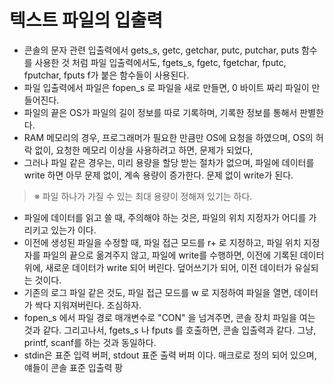 # 텍스트 파일의 입출력

- 콘솔의 문자 관련 입출력에서 gets_s, getc, getchar, putc, putchar, puts 함수를 사용한 것 처럼
  파일 입출력에서도, fgets_s, fgetc, fgetchar, fputc, fputchar, fputs  f가 붙은 함수들이 사용된다.
- 파일 입출력에서 파일은 fopen_s 로 파일을 새로 만들면, 0 바이트 짜리 파일이 만들어진다.
- 파일의 끝은 OS가 파일의 길이 정보를 따로 기록하며, 기록한 정보를 통해서 판별한다.
- RAM 메모리의 경우, 프로그래머가 필요한 만큼만 OS에 요청을 하였으며, OS의 허락 없이, 요청한 메모리 이상을 사용하려고 하면, 문제가 되었다,
- 그러나 파일 같은 경우는, 미리 용량을 할당 받는 절차가 없으며, 파일에 데이터를 write 하면 아무 문제 없이, 계속 용량이 증가한다. 문제 없이 write가 된다.

> ※ 파일 하나가 가질 수 있는 최대 용량이 정해져 있기는 하다.

- 파일에 데이터를 읽고 쓸 때, 주의해야 하는 것은, 파일의 위치 지정자가 어디를 가리키고 있는가 이다.
- 이전에 생성된 파일을 수정할 때, 파일 접근 모드를 r+ 로 지정하고, 파일 위치 지정자를 파일의 끝으로 옮겨주지 않고, 파일에 write를 수행하면, 이전에 기록된 데이터 위에, 새로운 데이터가 write 되어 버린다. 덮어쓰기가 되어, 이전 데이터가 유실되는 것이다.
- 기존의 로그 파일 같은 것도, 파일 접근 모드를 w 로 지정하여 파일을 열면, 데이터가 싹다 지워져버린다. 조심하자.
- fopen_s 에서 파일 경로 매개변수로 "CON" 을 넘겨주면, 콘솔 장치 파일을 여는 것과 같다.
  그리고나서, fgets_s 나 fputs 를 호출하면, 콘솔 입출력과 같다. 그냥, printf, scanf를 하는 것과 동일하다.
- stdin은 표준 입력 버퍼, stdout 표준 출력 버퍼 이다.
  매크로로 정의 되어 있으며, 얘들이 콘솔 표준 입출력 팡
